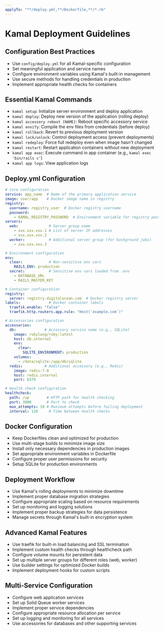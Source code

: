 ```yaml
---
applyTo: "**/deploy.yml,**/Dockerfile,**/*.rb"
---
```

# Kamal Deployment Guidelines

## Configuration Best Practices
- Use `config/deploy.yml` for all Kamal-specific configuration
- Set meaningful application and service names
- Configure environment variables using Kamal's built-in management
- Use secure methods for handling credentials in production
- Implement appropriate health checks for containers

## Essential Kamal Commands
- `kamal setup`: Initialize server environment and deploy application
- `kamal deploy`: Deploy new version of the application (rolling deploy)
- `kamal accessory reboot [NAME]`: Reboot specific accessory service
- `kamal envify`: Compile the env files from credentials (before deploy)
- `kamal rollback`: Revert to previous deployment version
- `kamal lock/unlock`: Control deployment access (prevent deployments)
- `kamal redeploy`: Force full redeploy even when image hasn't changed
- `kamal restart`: Restart application containers without new deployment
- `kamal app exec`: Execute command in app container (e.g., `kamal exec 'bin/rails c'`)
- `kamal app logs`: View application logs


## Deploy.yml Configuration
```yaml
# Core configuration 
service: app_name  # Name of the primary application service
image: user/app    # Docker image name in registry
registry:
  username: registry_user  # Docker registry username
  password:
    - KAMAL_REGISTRY_PASSWORD  # Environment variable for registry password
servers:
  web:              # Server group name
    - xxx.xxx.xxx.1 # List of server IP addresses
    - xxx.xxx.xxx.2
  worker:           # Additional server group (for background jobs)
    - xxx.xxx.xxx.3

# Environment configuration
env:
  clear:            # Non-sensitive env vars
    RAILS_ENV: production
  secret:           # Sensitive env vars loaded from .env
    - DATABASE_URL
    - RAILS_MASTER_KEY

# Container configuration
registry:
  server: registry.digitalocean.com  # Docker registry server
labels:             # Docker container labels
  traefik.enable: "false"
  traefik.http.routers.app.rule: "Host(`example.com`)"

# Accessories configuration
accessories:
  db:             # Accessory service name (e.g., SQLite)
    image: rubylang/ruby:latest
    host: db.internal
    env:
      clear:
        SQLITE_ENVIRONMENT: production
    volumes:
      - /data/sqlite:/app/db/sqlite
  redis:          # Additional accessory (e.g., Redis)
    image: redis:7.0
    host: redis.internal
    port: 6379

# Health check configuration
healthcheck:
  path: /up        # HTTP path for health checking
  port: 3000       # Port to check
  max_attempts: 10 # Maximum attempts before failing deployment
  interval: 120     # Time between health checks
```

## Docker Configuration
- Keep Dockerfiles clean and optimized for production
- Use multi-stage builds to minimize image size
- Install only necessary dependencies in production images
- Set appropriate environment variables in Dockerfile
- Configure proper user permissions for security
- Setup SQLite for production environments

## Deployment Workflow
- Use Kamal's rolling deployments to minimize downtime
- Implement proper database migration strategies
- Configure appropriate scaling based on resource requirements
- Set up monitoring and logging solutions
- Implement proper backup strategies for data persistence
- Manage secrets through Kamal's built-in encryption system

## Advanced Kamal Features
- Use traefik for built-in load balancing and SSL termination
- Implement custom health checks through healthcheck path
- Configure volume mounts for persistent data
- Set up multiple server groups for different roles (web, worker)
- Use builder settings for optimized Docker builds
- Implement deployment hooks for custom scripts

## Multi-Service Configuration
- Configure web application services
- Set up Solid Queue worker services
- Implement proper service dependencies
- Configure appropriate resource allocation per service
- Set up logging and monitoring for all services
- Use accessories for databases and other supporting services